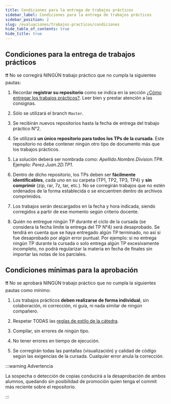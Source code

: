 ```yaml
---
title: Condiciones para la entrega de trabajos prácticos
sidebar_label: Condiciones para la entrega de trabajos prácticos
sidebar_position: 2
slug: /evaluaciones/trabajos-practicos/condiciones
hide_table_of_contents: true
hide_title: true
---
```

## Condiciones para la entrega de trabajos prácticos
:heavy_exclamation_mark::heavy_exclamation_mark: No se corregirá NINGÚN trabajo práctico que no cumpla la siguientes pautas:

1. Recordar **registrar su repositorio** como se indica en la sección [¿Cómo entregar los trabajos prácticos?](./entrega.md). Leer bien y prestar atención a las consignas.

2. Sólo se utilizará el branch `Master`.

3. Se recibirán nuevos repositorios hasta la fecha de entrega del trabajo práctico N°2.

4. Se utilizará **un único repositorio para todos los TPs de la cursada**. Este repositorio no debe contener ningún otro tipo de documento más que los trabajos prácticos.

5. La solución deberá ser nombrada como: *Apellido.Nombre.Division.TP#*. Ejemplo: *Perez.Juan.2D.TP1*.

6. Dentro de dicho repositorio, los TPs deben ser **fácilmente identificables**, cada uno en su carpeta (TP1, TP2, TP3, TP4) y **sin comprimir** (zip, rar, 7z, tar, etc.). No se corregirán trabajos que no estén ordenados de la forma establecida o se encuentren dentro de archivos comprimidos.

7. Los trabajos serán descargados en la fecha y hora indicada, siendo corregidos a partir de ese momento según criterio docente.

8. Quién no entregue ningún TP durante el ciclo de la cursada (se considera la fecha límite la entrega del TP N°4) será desaprobado. Se tendrá en cuenta que se haya entregado algún TP terminado, no así si fue desaprobado por algún error puntual. Por ejemplo: si no entrega ningún TP durante la cursada o solo entrega algún TP excesivamente incompleto, no podrá regularizar la materia en fecha de finales sin importar las notas de los parciales.

## Condiciones mínimas para la aprobación
:heavy_exclamation_mark::heavy_exclamation_mark: No se aprobará NINGÚN trabajo práctico que no cumpla la siguientes pautas como mínimo:

1. Los trabajos prácticos **deben realizarse de forma individual**, sin colaboración, ni corrección, ni guía, ni nada similar de ningún compañero.

2. Respetar TODAS las [reglas de estilo de la cátedra](./../../introduccion/guia-estilos.md).

3. Compilar, sin errores de ningún tipo.

4. No tener errores en tiempo de ejecución.

5. Se corregirán todas las pantallas (visualización) y calidad de código según las exigencias de la cursada. Cualquier error anula la corrección. 

:::warning Advertencia

La sospecha o detección de copias conducirá a la desaprobación de ambos alumnos, quedando sin posibilidad de promoción quien tenga el commit más reciente sobre el repositorio.

:::

